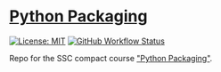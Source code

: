 # [Python Packaging](https://ssciwr.github.io/python-packaging)

[![License: MIT](https://img.shields.io/badge/License-MIT-yellow.svg)](https://opensource.org/licenses/MIT)
[![GitHub Workflow Status](https://img.shields.io/github/actions/workflow/status/ssciwr/python-packaging/ci.yml?branch=main)](https://github.com/ssciwr/python-packaging/actions/workflows/ci.yml)

Repo for the SSC compact course ["Python Packaging"](https://ssciwr.github.io/python-packaging).
